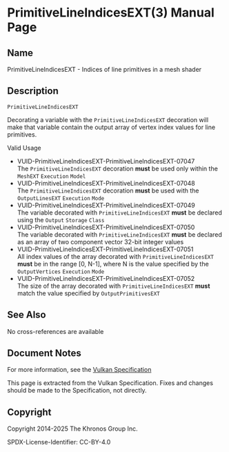 # PrimitiveLineIndicesEXT(3) Manual Page

## Name

PrimitiveLineIndicesEXT - Indices of line primitives in a mesh shader



## [](#_description)Description

`PrimitiveLineIndicesEXT`

Decorating a variable with the `PrimitiveLineIndicesEXT` decoration will make that variable contain the output array of vertex index values for line primitives.

Valid Usage

- [](#VUID-PrimitiveLineIndicesEXT-PrimitiveLineIndicesEXT-07047)VUID-PrimitiveLineIndicesEXT-PrimitiveLineIndicesEXT-07047  
  The `PrimitiveLineIndicesEXT` decoration **must** be used only within the `MeshEXT` `Execution` `Model`
- [](#VUID-PrimitiveLineIndicesEXT-PrimitiveLineIndicesEXT-07048)VUID-PrimitiveLineIndicesEXT-PrimitiveLineIndicesEXT-07048  
  The `PrimitiveLineIndicesEXT` decoration **must** be used with the `OutputLinesEXT` `Execution` `Mode`
- [](#VUID-PrimitiveLineIndicesEXT-PrimitiveLineIndicesEXT-07049)VUID-PrimitiveLineIndicesEXT-PrimitiveLineIndicesEXT-07049  
  The variable decorated with `PrimitiveLineIndicesEXT` **must** be declared using the `Output` `Storage` `Class`
- [](#VUID-PrimitiveLineIndicesEXT-PrimitiveLineIndicesEXT-07050)VUID-PrimitiveLineIndicesEXT-PrimitiveLineIndicesEXT-07050  
  The variable decorated with `PrimitiveLineIndicesEXT` **must** be declared as an array of two component vector 32-bit integer values
- [](#VUID-PrimitiveLineIndicesEXT-PrimitiveLineIndicesEXT-07051)VUID-PrimitiveLineIndicesEXT-PrimitiveLineIndicesEXT-07051  
  All index values of the array decorated with `PrimitiveLineIndicesEXT` **must** be in the range \[0, N-1], where N is the value specified by the `OutputVertices` `Execution` `Mode`
- [](#VUID-PrimitiveLineIndicesEXT-PrimitiveLineIndicesEXT-07052)VUID-PrimitiveLineIndicesEXT-PrimitiveLineIndicesEXT-07052  
  The size of the array decorated with `PrimitiveLineIndicesEXT` **must** match the value specified by `OutputPrimitivesEXT`

## [](#_see_also)See Also

No cross-references are available

## [](#_document_notes)Document Notes

For more information, see the [Vulkan Specification](https://registry.khronos.org/vulkan/specs/latest/html/vkspec.html#PrimitiveLineIndicesEXT)

This page is extracted from the Vulkan Specification. Fixes and changes should be made to the Specification, not directly.

## [](#_copyright)Copyright

Copyright 2014-2025 The Khronos Group Inc.

SPDX-License-Identifier: CC-BY-4.0